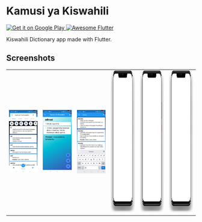 # Kamusi ya Kiswahili

<a href='https://play.google.com/store/apps/details?id=com.kazibora.kamusi'>
  <img alt='Get it on Google Play' src='https://play.google.com/intl/en_us/badges/images/generic/en_badge_web_generic.png' width='200'/>
</a>

<a href="https://github.com/Solido/awesome-flutter#components">
   <img alt="Awesome Flutter" src="https://img.shields.io/badge/Awesome-Flutter-blue.svg?longCache=true&style=flat-square" />
</a>

Kiswahili Dictionary app made with Flutter.

## Screenshots
<table>
  <tr>
    <td><img src="screenshots/Screenshot_1.jpg" width="240px" /></td>
    <td><img src="screenshots/Screenshot_2.jpg" width="240px" /></td>
    <td><img src="screenshots/Screenshot_3.jpg" width="240px" /></td>
    <td>
        <img src="screenshots/phone.png" width="200px" height="380px"
        style='background: url("screenshots/screenshot_1.jpg"); 
        background-position: 22px 8px; background-size: 155px 344px; background-repeat: no-repeat;' />
    </td>
    <td>
        <img src="screenshots/phone.png" width="200px" height="380px"
        style='background: url("screenshots/screenshot_2.jpg"); 
        background-position: 22px 8px; background-size: 155px 344px; background-repeat: no-repeat;' />
    </td>
    <td>
        <img src="screenshots/phone.png" width="200px" height="380px"
        style='background: url("screenshots/screenshot_3.jpg"); 
        background-position: 22px 8px; background-size: 155px 344px; background-repeat: no-repeat;' />
    </td>
  </tr>
</table>
